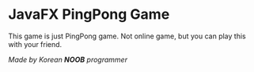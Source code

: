# JavaFX PingPong Game

This game is just PingPong game.
Not online game, but you can play this with your friend.

_Made by Korean **NOOB** programmer_